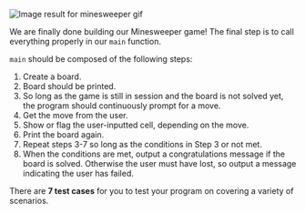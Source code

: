 ![Image result for minesweeper gif](https://prometheanresearch.com/wp-content/uploads/2019/08/Minesweeper.gif) 

We are finally done building our Minesweeper game! The final step is to call everything properly in our `main` function.

`main` should be composed of the following steps:

1. Create a board.
2. Board should be printed.
3. So long as the game is still in session and the board is not solved yet, the program should continuously prompt for a move.
4. Get the move from the user.
5. Show or flag the user-inputted cell, depending on the move.
6. Print the board again.
7. Repeat steps 3-7 so long as the conditions in Step 3 or not met.
8. When the conditions are met, output a congratulations message if the board is solved. Otherwise the user must have lost, so output a message indicating the user has failed.

There are **7 test cases** for you to test your program on covering a variety of scenarios.

